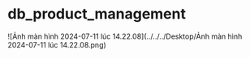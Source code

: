 # db_product_management
![Ảnh màn hình 2024-07-11 lúc 14.22.08](../../../Desktop/Ảnh màn hình 2024-07-11 lúc 14.22.08.png)